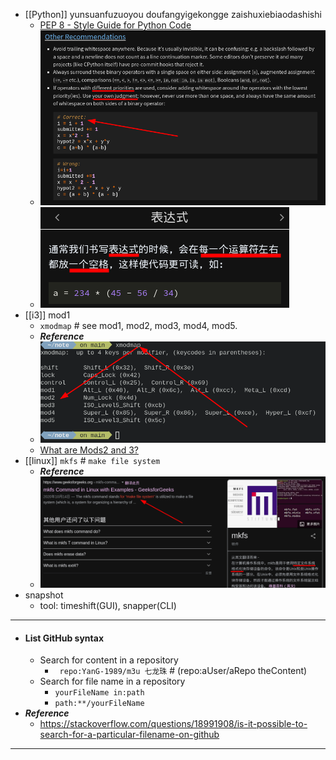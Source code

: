 - [[Python]] yunsuanfuzuoyou doufangyigekongge zaishuxiebiaodashishi
  * [PEP 8 - Style Guide for Python Code](https://peps.python.org/pep-0008/#whitespace-in-expressions-and-statements)
  * ![image.png](./assets/image_1663202256508_0.png)
  * ![image.png](./assets/image_1663202031726_0.png)
- [[i3]] mod1
  * `xmodmap` # see mod1, mod2, mod3, mod4, mod5.
  * ***Reference***
  * ![image.png](./assets/image_1663206808416_0.png)
  * [What are Mods2 and 3?](https://www.reddit.com/r/i3wm/comments/a6wk3h/what_are_mods_2_and_3/)
- [[linux]] `mkfs` # `make file system`
  * ***Reference***
  * ![image.png](./assets/image_1663210862359_0.png)
- snapshot
  * tool: timeshift(GUI), snapper(CLI)
- ---
- #### List GitHub syntax
    - Search for content in a repository
        - ` repo:YanG-1989/m3u 七龙珠` # (repo:aUser/aRepo theContent)
    - Search for file name in a repository
        - `yourFileName in:path`
        - `path:**/yourFileName`
- ***Reference***
    - https://stackoverflow.com/questions/18991908/is-it-possible-to-search-for-a-particular-filename-on-github
- ---
